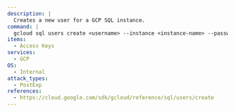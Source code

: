 ```yaml
---
description: |
  Creates a new user for a GCP SQL instance.
command: |
  gcloud sql users create <username> --instance <instance-name> --password <password>
items:
  - Access Keys
services:
  - GCP
OS:
  - Internal
attack_types:
  - PostExp
references:
  - https://cloud.google.com/sdk/gcloud/reference/sql/users/create
---
```

